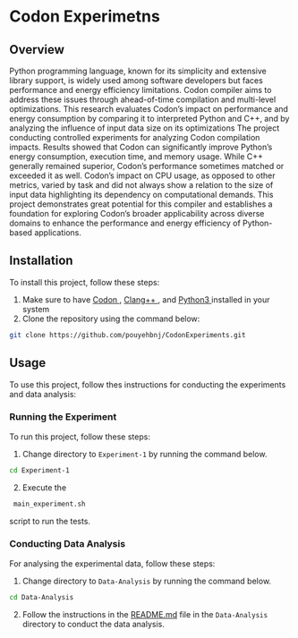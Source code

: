 # Codon Experimetns

## Overview
Python programming language, known for its simplicity and extensive library support, is widely used among software developers but faces performance and energy efficiency limitations. Codon compiler aims to address these issues through ahead-of-time compilation and multi-level optimizations. This research evaluates Codon’s impact on performance and energy consumption by comparing it to interpreted Python and C++, and by analyzing the influence of input data size on its optimizations The project conducting controlled experiments for analyzing Codon compilation impacts. Results showed that Codon can significantly improve Python’s energy consumption, execution time, and memory usage. While C++ generally remained superior, Codon’s performance sometimes matched or exceeded it as well. Codon’s impact on CPU usage, as opposed to other metrics, varied by task and did not always show a relation to the size of input data highlighting its dependency on computational demands. This project demonstrates great potential for this compiler and establishes a foundation for exploring Codon’s broader applicability across diverse domains to enhance the performance and energy efficiency of Python-based applications.

## Installation

To install this project, follow these steps:
1. Make sure to have [Codon ](https://github.com/exaloop/codon), [Clang++ ](https://clang.llvm.org/get_started.html), and [Python3 ](https://www.python.org/downloads/) installed in your system
2. Clone the repository using the command below:
```bash
git clone https://github.com/pouyehbnj/CodonExperiments.git
```

## Usage
To use this project, follow thes instructions for conducting the experiments and data analysis:

### Running the Experiment
To run this project, follow these steps: 

1. Change directory to `Experiment-1` by running the command below.
```bash
cd Experiment-1
```
2. Execute the 
```bash
 main_experiment.sh
```
script to run the tests.

### Conducting Data Analysis
For analysing the experimental data, follow these steps:

1. Change directory to `Data-Analysis` by running the command below.

```bash
cd Data-Analysis
```
2. Follow the instructions in the [README.md](./Data-Analysis/README.md) file in the `Data-Analysis` directory to conduct the data analysis.
